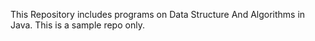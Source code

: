 This Repository includes programs on Data Structure And Algorithms in Java.
This is a sample repo only.
